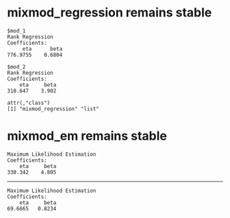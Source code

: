 # mixmod_regression remains stable

    $mod_1
    Rank Regression
    Coefficients:
         eta      beta  
    776.9755    0.6804  
    
    $mod_2
    Rank Regression
    Coefficients:
        eta     beta  
    310.647    3.902  
    
    attr(,"class")
    [1] "mixmod_regression" "list"             

# mixmod_em remains stable

    Maximum Likelihood Estimation
    Coefficients:
        eta     beta  
    330.342    4.805  

---

    Maximum Likelihood Estimation
    Coefficients:
        eta     beta  
    69.6665   0.8234  

